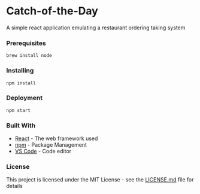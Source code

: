 # Catch-of-the-Day

A simple react application emulating a restaurant ordering taking system

### Prerequisites

```
brew install node
```

### Installing

```
npm install
```

### Deployment

```
npm start
```

### Built With

* [React](https://reactjs.org/) - The web framework used
* [npm](https://www.npmjs.com/) - Package Management
* [VS Code](https://code.visualstudio.com/) - Code editor

### License

This project is licensed under the MIT License - see the [LICENSE.md](LICENSE.md) file for details
